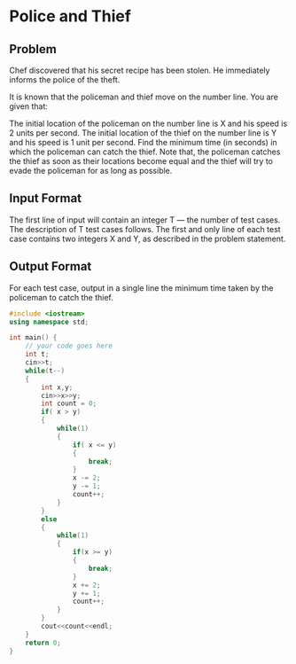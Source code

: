 # Police and Thief
## Problem
Chef discovered that his secret recipe has been stolen. He immediately informs the police of the theft.

It is known that the policeman and thief move on the number line. You are given that:

The initial location of the policeman on the number line is X and his speed is 2 units per second.
The initial location of the thief on the number line is Y and his speed is 1 unit per second.
Find the minimum time (in seconds) in which the policeman can catch the thief. Note that, the policeman catches the thief as soon as their locations become equal and the thief will try to evade the policeman for as long as possible.

## Input Format
The first line of input will contain an integer T — the number of test cases. The description of T test cases follows.
The first and only line of each test case contains two integers X and Y, as described in the problem statement.
## Output Format
For each test case, output in a single line the minimum time taken by the policeman to catch the thief.

```cpp
#include <iostream>
using namespace std;

int main() {
	// your code goes here
	int t;
	cin>>t;
	while(t--)
	{
	    int x,y;
	    cin>>x>>y;
	    int count = 0;
        if( x > y)
        {
            while(1)
            {
                if( x <= y)
                {
                    break;
                }
                x -= 2;
                y -= 1;
                count++;
            }
        }
        else
        {
            while(1)
            {
                if(x >= y)
                {
                    break;
                }
                x += 2;
                y += 1;
                count++;
            }
        }
	    cout<<count<<endl;
	}
	return 0;
}
```